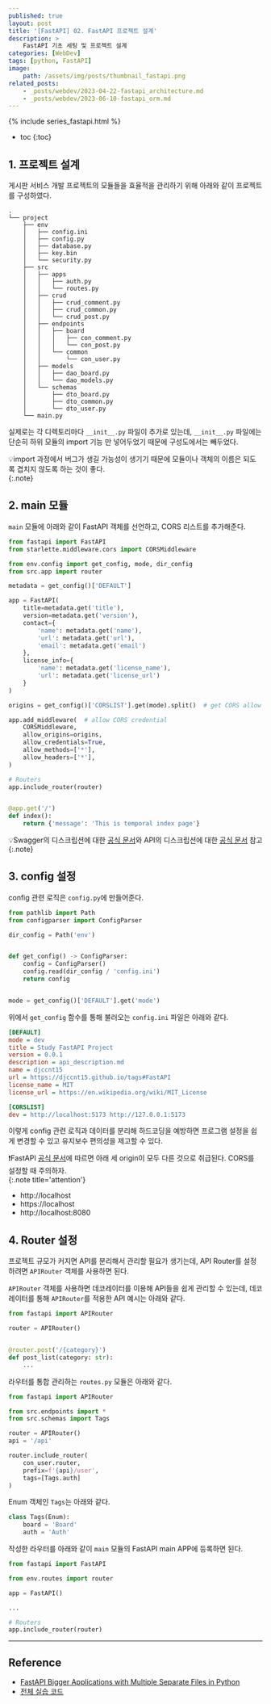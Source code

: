 ```yaml
---
published: true
layout: post
title: '[FastAPI] 02. FastAPI 프로젝트 설계'
description: >
    FastAPI 기초 세팅 및 프로젝트 설계
categories: [WebDev]
tags: [python, FastAPI]
image:
    path: /assets/img/posts/thumbnail_fastapi.png
related_posts:
    - _posts/webdev/2023-04-22-fastapi_architecture.md
    - _posts/webdev/2023-06-10-fastapi_orm.md
---
```

{% include series_fastapi.html %}
* toc
{:toc}

## 1. 프로젝트 설계

게시판 서비스 개발 프로젝트의 모듈들을 효율적을 관리하기 위해 아래와 같이 프로젝트를 구성하였다.  

```
.
└── project
    ├── env
    │   ├── config.ini
    │   ├── config.py
    │   ├── database.py
    │   ├── key.bin
    │   └── security.py
    ├── src
    │   ├── apps
    │   │   ├── auth.py
    │   │   └── routes.py
    │   ├── crud
    │   │   ├── crud_comment.py
    │   │   ├── crud_common.py
    │   │   └── crud_post.py
    │   ├── endpoints
    │   │   ├── board
    │   │   │   ├── con_comment.py
    │   │   │   └── con_post.py
    │   │   └── common
    │   │       └── con_user.py
    │   ├── models
    │   │   ├── dao_board.py
    │   │   └── dao_models.py
    │   └── schemas
    │       ├── dto_board.py
    │       ├── dto_common.py
    │       └── dto_user.py
    └── main.py
```

실제로는 각 디렉토리마다 `__init__.py` 파일이 추가로 있는데, `__init__.py` 파일에는 단순히 하위 모듈의 import 기능 만 넣어두었기 때문에 구성도에서는 빼두었다.  

💡import 과정에서 버그가 생길 가능성이 생기기 때문에 모듈이나 객체의 이름은 되도록 겹치지 않도록 하는 것이 좋다.  
{:.note}

## 2. main 모듈

`main` 모듈에 아래와 같이 FastAPI 객체를 선언하고, CORS 리스트를 추가해준다.  

```python
from fastapi import FastAPI
from starlette.middleware.cors import CORSMiddleware

from env.config import get_config, mode, dir_config
from src.app import router

metadata = get_config()['DEFAULT']

app = FastAPI(
    title=metadata.get('title'),
    version=metadata.get('version'),
    contact={
        'name': metadata.get('name'),
        'url': metadata.get('url'),
        'email': metadata.get('email')
    },
    license_info={
        'name': metadata.get('license_name'),
        'url': metadata.get('license_url')
    }
)

origins = get_config()['CORSLIST'].get(mode).split()  # get CORS allow list

app.add_middleware(  # allow CORS credential
    CORSMiddleware,
    allow_origins=origins,
    allow_credentials=True,
    allow_methods=['*'],
    allow_headers=['*'],
)

# Routers
app.include_router(router)


@app.get('/')
def index():
    return {'message': 'This is temporal index page'}
```

💡Swagger의 디스크립션에 대한 [공식 문서](https://fastapi.tiangolo.com/tutorial/metadata/)와 API의 디스크립션에 대한 [공식 문서](https://fastapi.tiangolo.com/tutorial/path-operation-configuration/) 참고
{:.note}

## 3. config 설정

config 관련 로직은 `config.py`에 만들어준다.  

```python
from pathlib import Path
from configparser import ConfigParser

dir_config = Path('env')


def get_config() -> ConfigParser:
    config = ConfigParser()
    config.read(dir_config / 'config.ini')
    return config


mode = get_config()['DEFAULT'].get('mode')
```

위에서 `get_config` 함수를 통해 불러오는 `config.ini` 파일은 아래와 같다.  

```ini
[DEFAULT]
mode = dev
title = Study FastAPI Project
version = 0.0.1
description = api_description.md
name = djccnt15
url = https://djccnt15.github.io/tags#FastAPI
license_name = MIT
license_url = https://en.wikipedia.org/wiki/MIT_License

[CORSLIST]
dev = http://localhost:5173 http://127.0.0.1:5173
```

이렇게 config 관련 로직과 데이터를 분리해 하드코딩을 예방하면 프로그램 설정을 쉽게 변경할 수 있고 유지보수 편의성을 제고할 수 있다.  

❗FastAPI [공식 문서](https://fastapi.tiangolo.com/tutorial/cors/)에 따르면 아래 세 origin이 모두 다른 것으로 취급된다. CORS를 설정할 때 주의하자.  
{:.note title='attention'}

- http://localhost
- https://localhost
- http://localhost:8080

## 4. Router 설정

프로젝트 규모가 커지면 API를 분리해서 관리할 필요가 생기는데, API Router를 설정하려면 `APIRouter` 객체를 사용하면 된다.  

`APIRouter` 객체를 사용하면 데코레이터를 이용해 API들을 쉽게 관리할 수 있는데, 데코레이터를 통해 `APIRouter`를 적용한 API 예시는 아래와 같다.  

```python
from fastapi import APIRouter

router = APIRouter()


@router.post('/{category}')
def post_list(category: str):
    ...
```

라우터를 통합 관리하는 `routes.py` 모듈은 아래와 같다.  

```python
from fastapi import APIRouter

from src.endpoints import *
from src.schemas import Tags

router = APIRouter()
api = '/api'

router.include_router(
    con_user.router,
    prefix=f'{api}/user',
    tags=[Tags.auth]
)
```

Enum 객체인 `Tags`는 아래와 같다.  

```python
class Tags(Enum):
    board = 'Board'
    auth = 'Auth'
```

작성한 라우터를 아래와 같이 `main` 모듈의 FastAPI main APP에 등록하면 된다.  

```python
from fastapi import FastAPI

from env.routes import router

app = FastAPI()

...

# Routers
app.include_router(router)
```

---
## Reference
- [FastAPI Bigger Applications with Multiple Separate Files in Python](https://www.tutorialsbuddy.com/python-fastapi-bigger-applications-multiple-separate-files)
- [전체 실습 코드](https://github.com/djccnt15/study_fastapi)